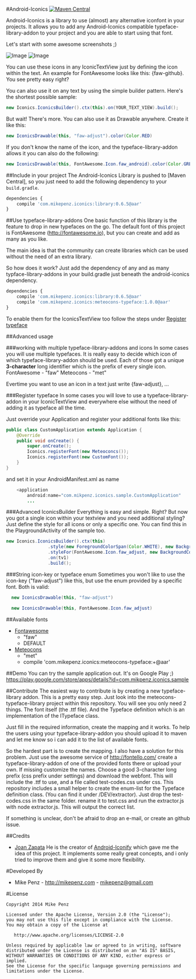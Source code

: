 #Android-Iconics  [![Maven Central](https://maven-badges.herokuapp.com/maven-central/com.mikepenz.iconics/library/badge.svg?style=flat)](https://maven-badges.herokuapp.com/maven-central/com.mikepenz.iconics/library)

Android-Iconics is a library to use (almost) any alternative iconfont in your projects. It allows you to add any Android-Iconics compatible typeface-library-addon to your project and you are able to start using that font.

Let's start with some awesome screenshots ;)

![Image](https://raw.githubusercontent.com/mikepenz/Android-Iconics/master/DEV/screenshots/screenshot_1_small.jpg)
![Image](https://raw.githubusercontent.com/mikepenz/Android-Iconics/master/DEV/screenshots/screenshot_2_small.jpg)

You can use these icons in any IconicTextView just by defining the icon within the text. An example for FontAwesome looks like this: {faw-github}. You see pretty easy right?

You can also use it on any text by using the simple builder pattern. Here's the shortest possible sample:

```java
new Iconics.IconicsBuilder().ctx(this).on(YOUR_TEXT_VIEW).build();
```

But wait! There's more. You can also use it as Drawable anywhere. Create it like this:

```java
new IconicsDrawable(this, "faw-adjust").color(Color.RED)
```

If you don't know the name of the icon, and the typeface-library-addon allows it you can also do the following:
```java
new IconicsDrawable(this, FontAwesome.Icon.faw_android).color(Color.GREEN)
```

##Include in your project
The Android-Iconics Library is pushed to [Maven Central], so you just need to add the following dependency to your `build.gradle`.

```javascript
dependencies {
	compile 'com.mikepenz.iconics:library:0.6.5@aar'
}
```

##Use typeface-library-addons
One basic function of this library is the feature to drop in new typefaces on the go. The default font of this project is FontAwesome (http://fontawesome.io), but you can create and add as many as you like.

The main idea is that the community can create libraries which can be used without the need of an extra library. 

So how does it work?
Just add the dependency of any and as many typface-library-addons in your build.gradle just beneath the android-iconics dependency.

```javascript
dependencies {
	compile 'com.mikepenz.iconics:library:0.6.5@aar'
	compile 'com.mikepenz.iconics:meteocons-typeface:1.0.0@aar'
}
```

To enable them for the IconicsTextView too follow the steps under [Register typeface](#register-typeface)

##Advanced usage

###working with multiple typeface-library-addons and icons
In some cases you will use multiple typefaces. It is really easy to decide which icon of which typeface-library-addon should be used. Each of those got a unique **3-character** long identifier which is the prefix of every single icon. 
FontAwesome - "faw"
Meteocons - "met"

Evertime you want to use an icon in a text just write {faw-adjust}, ...

###Register typeface
In some cases you will love to use a typeface-library-addon in your IconicTextView and everywhere else without the need of adding it as typeface all the time.

Just override your Application and register your additional fonts like this:
```java
public class CustomApplication extends Application {
    @Override
    public void onCreate() {
        super.onCreate();
        Iconics.registerFont(new Meteoconcs());
        Iconics.registerFont(new CustomFont());
    }
}
```
and set it in your AndroidManifest.xml as name
```java
    <application
        android:name="com.mikpenz.iconics.sample.CustomApplication"
        ...
```

###Advanced IconicsBuilder
Everything is easy and simple. Right? But now you got a single icon within your textview and you need additional styling?
Just define the style for all icons or only a specific one. You can find this in the PlaygroundActivity of the sample too.
```java
new Iconics.IconicsBuilder().ctx(this)
                .style(new ForegroundColorSpan(Color.WHITE), new BackgroundColorSpan(Color.BLACK), new RelativeSizeSpan(2f))
                .styleFor(FontAwesome.Icon.faw_adjust, new BackgroundColorSpan(Color.RED))
                .on(tv1)
                .build();
```

###String icon-key or typeface enum
Sometimes you won't like to use the icon-key ("faw-adjust") like this, but use the enum provided by a specific font. Both is valid:
```java
  new IconicsDrawable(this, "faw-adjust")
```
```java
  new IconicsDrawable(this, FontAwesome.Icon.faw_adjust)
```

##Available fonts
* [Fontawesome](http://fontawesome.io)
  * "faw"
  * DEFAULT
* [Meteocons](http://www.alessioatzeni.com/meteocons/)
  * "met"
  * compile 'com.mikepenz.iconics:meteocons-typeface:+@aar'


##Demo
You can try the sample application out. It's on Google Play ;)
https://play.google.com/store/apps/details?id=com.mikpenz.iconics.sample

##Contribute
The easiest way to contribute is by creating a new typeface-library addon. This is a pretty easy step. Just look into the meteocons-typeface-library project within this repository. You will see you only need 2 things. The font itself (the .ttf file). And the Typeface definition which is an implementation of the ITypeface class. 

Just fill in the required information, create the mapping and it works. To help the users using your typeface-library-addon you should upload it to maven and let me know so i can add it to the list of available fonts. 

So the hardest part is to create the mapping. I also have a solution for this problem. 
Just use the awesome service of http://fontello.com/ create a typeface-library-addon of one of the provided fonts there or upload your own. If missing customize the names. Choose a good 3-character long prefix (css prefix under settings) and download the webfont. 
This will include the .ttf to use, and a file called test-codes.css under css. This repository includes a small helper to create the enum-list for the Typeface definition class. (You can find it under /DEV/extractor). Just drop the test-codes.css in the same folder. rename it to test.css and run the extractor.js with node extractor.js. This will output the correct list.

If something is unclear, don't be afraid to drop an e-mail, or create an github issue.


##Credits
- [Joan Zapata](https://github.com/JoanZapata) He is the creator of [Android-Iconify](https://github.com/JoanZapata/android-iconify) which gave me the idea of this project. It implements some really great concepts, and i only tried to improve them and give it some more flexibility.


#Developed By

* Mike Penz - http://mikepenz.com - <mikepenz@gmail.com>


#License

    Copyright 2014 Mike Penz

    Licensed under the Apache License, Version 2.0 (the "License");
    you may not use this file except in compliance with the License.
    You may obtain a copy of the License at

       http://www.apache.org/licenses/LICENSE-2.0

    Unless required by applicable law or agreed to in writing, software
    distributed under the License is distributed on an "AS IS" BASIS,
    WITHOUT WARRANTIES OR CONDITIONS OF ANY KIND, either express or implied.
    See the License for the specific language governing permissions and
    limitations under the License.


